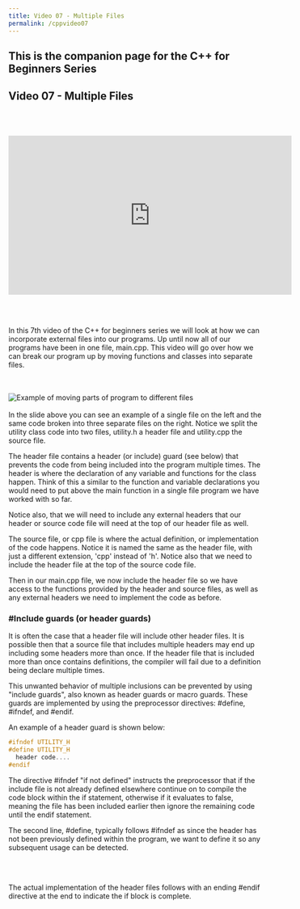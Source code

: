 ```yaml
---
title: Video 07 - Multiple Files
permalink: /cppvideo07
---
```


## This is the companion page for the C++ for Beginners Series
## Video 07 - Multiple Files
<br/>
<br/>
<p align="center">
<iframe width="560" height="315" src="https://www.youtube.com/embed/5n7i7VJCN7I" frameborder="0" allow="accelerometer; autoplay; encrypted-media; gyroscope; picture-in-picture" allowfullscreen></iframe>
</p>
<br/>
<br/>

In this 7th video of the C++ for beginners series we will look at how we can incorporate external files into our programs. Up until now all of our programs have been in one file, main.cpp. This video will go over how we can break our program up by moving functions and classes into separate files.

<br/><br/>
![Example of moving parts of program to different files](images\videos\Cpp07\Lesson07_WhiteBoard_02.jpg)
<br/><br/>
In the slide above you can see an example of a single file on the left and the same code broken into three separate files on the right. Notice we split the utility class code into two files, utility.h a header file and utility.cpp the source file.

The header file contains a header (or include) guard (see below) that prevents the code from being included into the program multiple times. The header is where the declaration of any variable and functions for the class happen. Think of this a similar to the function and variable declarations you would need to put above the main function in a single file program we have worked with so far.

Notice also, that we will need to include any external headers that our header or source code file will need at the top of our header file as well.

The source file, or cpp file is where the actual definition, or implementation of the code happens. Notice it is named the same as the header file, with just a different extension, 'cpp' instead of 'h'. Notice also that we need to include the header file at the top of the source code file.

Then in our main.cpp file, we now include the header file so we have access to the functions provided by the header and source files, as well as any external headers we need to implement the code as before.

### \#Include guards (or header guards)

It is often the case that a header file will include other header files. It is possible then that a source file that includes multiple headers may end up including some headers more than once. If the header file that is included more than once contains definitions, the compiler will fail due to a definition being declare multiple times.

This unwanted behavior of multiple inclusions can be prevented by using "include guards", also known as header guards or macro guards. These guards are implemented by using the preprocessor directives: #define, #ifndef, and #endif.

An example of a header guard is shown below:
```cpp
#ifndef UTILITY_H
#define UTILITY_H
  header code....
#endif
```

The directive #ifndef "if not defined" instructs the preprocessor that if the include file is not already defined elsewhere continue on to compile the code block within the if statement, otherwise if it evaluates to false, meaning the file has been included earlier then ignore the remaining code until the endif statement.

The second line, #define, typically follows #ifndef as since the header has not been previously defined within the program, we want to define it so any subsequent usage can be detected.

<br/><br/>

The actual implementation of the header files follows with an ending #endif directive at the end to indicate the if block is complete.
